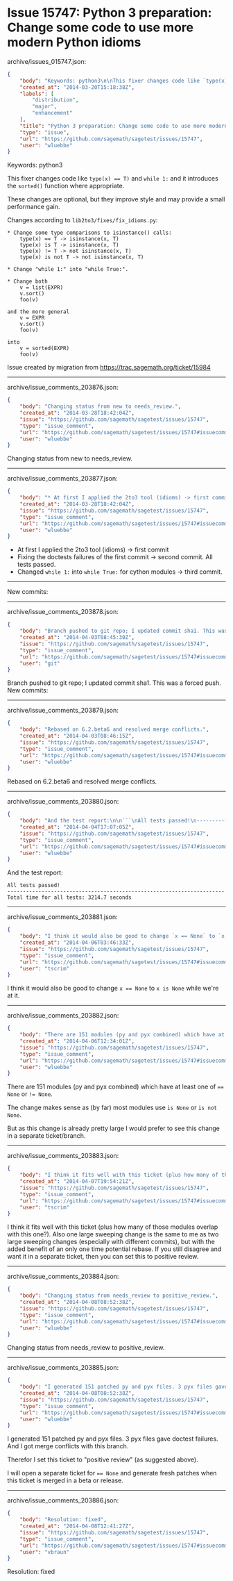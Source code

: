 # Issue 15747: Python 3 preparation: Change some code to use more modern Python idioms

archive/issues_015747.json:
```json
{
    "body": "Keywords: python3\n\nThis fixer changes code like `type(x) == T)` and `while 1:` and it introduces the `sorted()` function where appropriate.\n\nThese changes are optional, but they improve style and may provide a small performance gain.\n\nChanges according to `lib2to3/fixes/fix_idioms.py`:\n\n```\n* Change some type comparisons to isinstance() calls:\n    type(x) == T -> isinstance(x, T)\n    type(x) is T -> isinstance(x, T)\n    type(x) != T -> not isinstance(x, T)\n    type(x) is not T -> not isinstance(x, T)\n\n* Change \"while 1:\" into \"while True:\".\n\n* Change both\n    v = list(EXPR)\n    v.sort()\n    foo(v)\n\nand the more general\n    v = EXPR\n    v.sort()\n    foo(v)\n\ninto\n    v = sorted(EXPR)\n    foo(v)\n```\n\n\n\nIssue created by migration from https://trac.sagemath.org/ticket/15984\n\n",
    "created_at": "2014-03-20T15:18:38Z",
    "labels": [
        "distribution",
        "major",
        "enhancement"
    ],
    "title": "Python 3 preparation: Change some code to use more modern Python idioms",
    "type": "issue",
    "url": "https://github.com/sagemath/sagetest/issues/15747",
    "user": "wluebbe"
}
```
Keywords: python3

This fixer changes code like `type(x) == T)` and `while 1:` and it introduces the `sorted()` function where appropriate.

These changes are optional, but they improve style and may provide a small performance gain.

Changes according to `lib2to3/fixes/fix_idioms.py`:

```
* Change some type comparisons to isinstance() calls:
    type(x) == T -> isinstance(x, T)
    type(x) is T -> isinstance(x, T)
    type(x) != T -> not isinstance(x, T)
    type(x) is not T -> not isinstance(x, T)

* Change "while 1:" into "while True:".

* Change both
    v = list(EXPR)
    v.sort()
    foo(v)

and the more general
    v = EXPR
    v.sort()
    foo(v)

into
    v = sorted(EXPR)
    foo(v)
```



Issue created by migration from https://trac.sagemath.org/ticket/15984





---

archive/issue_comments_203876.json:
```json
{
    "body": "Changing status from new to needs_review.",
    "created_at": "2014-03-28T18:42:04Z",
    "issue": "https://github.com/sagemath/sagetest/issues/15747",
    "type": "issue_comment",
    "url": "https://github.com/sagemath/sagetest/issues/15747#issuecomment-203876",
    "user": "wluebbe"
}
```

Changing status from new to needs_review.



---

archive/issue_comments_203877.json:
```json
{
    "body": "* At first I applied the 2to3 tool (idioms) -> first commit  \n* Fixing the doctests failures of the first commit -> second commit. All tests passed.\n* Changed `while 1:` into `while True:` for cython modules -> third commit.\n----\nNew commits:",
    "created_at": "2014-03-28T18:42:04Z",
    "issue": "https://github.com/sagemath/sagetest/issues/15747",
    "type": "issue_comment",
    "url": "https://github.com/sagemath/sagetest/issues/15747#issuecomment-203877",
    "user": "wluebbe"
}
```

* At first I applied the 2to3 tool (idioms) -> first commit  
* Fixing the doctests failures of the first commit -> second commit. All tests passed.
* Changed `while 1:` into `while True:` for cython modules -> third commit.
----
New commits:



---

archive/issue_comments_203878.json:
```json
{
    "body": "Branch pushed to git repo; I updated commit sha1. This was a forced push. New commits:",
    "created_at": "2014-04-03T08:45:30Z",
    "issue": "https://github.com/sagemath/sagetest/issues/15747",
    "type": "issue_comment",
    "url": "https://github.com/sagemath/sagetest/issues/15747#issuecomment-203878",
    "user": "git"
}
```

Branch pushed to git repo; I updated commit sha1. This was a forced push. New commits:



---

archive/issue_comments_203879.json:
```json
{
    "body": "Rebased on 6.2.beta6 and resolved merge conflicts.",
    "created_at": "2014-04-03T08:46:15Z",
    "issue": "https://github.com/sagemath/sagetest/issues/15747",
    "type": "issue_comment",
    "url": "https://github.com/sagemath/sagetest/issues/15747#issuecomment-203879",
    "user": "wluebbe"
}
```

Rebased on 6.2.beta6 and resolved merge conflicts.



---

archive/issue_comments_203880.json:
```json
{
    "body": "And the test report:\n\n```\nAll tests passed!\n----------------------------------------------------------------------\nTotal time for all tests: 3214.7 seconds\n```\n",
    "created_at": "2014-04-04T17:07:05Z",
    "issue": "https://github.com/sagemath/sagetest/issues/15747",
    "type": "issue_comment",
    "url": "https://github.com/sagemath/sagetest/issues/15747#issuecomment-203880",
    "user": "wluebbe"
}
```

And the test report:

```
All tests passed!
----------------------------------------------------------------------
Total time for all tests: 3214.7 seconds
```




---

archive/issue_comments_203881.json:
```json
{
    "body": "I think it would also be good to change `x == None` to `x is None` while we're at it.",
    "created_at": "2014-04-06T03:46:33Z",
    "issue": "https://github.com/sagemath/sagetest/issues/15747",
    "type": "issue_comment",
    "url": "https://github.com/sagemath/sagetest/issues/15747#issuecomment-203881",
    "user": "tscrim"
}
```

I think it would also be good to change `x == None` to `x is None` while we're at it.



---

archive/issue_comments_203882.json:
```json
{
    "body": "There are 151 modules (py and pyx combined) which have at least one of `== None` or `!= None`. \n\n\nThe change makes sense as (by far) most modules use `is None` or `is not None`.\n\nBut as this change is already pretty large I would prefer to see this change in a separate ticket/branch.",
    "created_at": "2014-04-06T12:34:01Z",
    "issue": "https://github.com/sagemath/sagetest/issues/15747",
    "type": "issue_comment",
    "url": "https://github.com/sagemath/sagetest/issues/15747#issuecomment-203882",
    "user": "wluebbe"
}
```

There are 151 modules (py and pyx combined) which have at least one of `== None` or `!= None`. 


The change makes sense as (by far) most modules use `is None` or `is not None`.

But as this change is already pretty large I would prefer to see this change in a separate ticket/branch.



---

archive/issue_comments_203883.json:
```json
{
    "body": "I think it fits well with this ticket (plus how many of those modules overlap with this one?). Also one large sweeping change is the same to me as two large sweeping changes (especially with different commits), but with the added benefit of an only one time potential rebase. If you still disagree and want it in a separate ticket, then you can set this to positive review.",
    "created_at": "2014-04-07T19:54:21Z",
    "issue": "https://github.com/sagemath/sagetest/issues/15747",
    "type": "issue_comment",
    "url": "https://github.com/sagemath/sagetest/issues/15747#issuecomment-203883",
    "user": "tscrim"
}
```

I think it fits well with this ticket (plus how many of those modules overlap with this one?). Also one large sweeping change is the same to me as two large sweeping changes (especially with different commits), but with the added benefit of an only one time potential rebase. If you still disagree and want it in a separate ticket, then you can set this to positive review.



---

archive/issue_comments_203884.json:
```json
{
    "body": "Changing status from needs_review to positive_review.",
    "created_at": "2014-04-08T08:52:38Z",
    "issue": "https://github.com/sagemath/sagetest/issues/15747",
    "type": "issue_comment",
    "url": "https://github.com/sagemath/sagetest/issues/15747#issuecomment-203884",
    "user": "wluebbe"
}
```

Changing status from needs_review to positive_review.



---

archive/issue_comments_203885.json:
```json
{
    "body": "I generated 151 patched py and pyx files. 3 pyx files gave doctest failures. And I got merge conflicts with this branch.\n\nTherefor I set this ticket to \"positive review\" (as suggested above).\n\nI will open a separate ticket for `== None` and generate fresh patches when this ticket is merged in a beta or release.",
    "created_at": "2014-04-08T08:52:38Z",
    "issue": "https://github.com/sagemath/sagetest/issues/15747",
    "type": "issue_comment",
    "url": "https://github.com/sagemath/sagetest/issues/15747#issuecomment-203885",
    "user": "wluebbe"
}
```

I generated 151 patched py and pyx files. 3 pyx files gave doctest failures. And I got merge conflicts with this branch.

Therefor I set this ticket to "positive review" (as suggested above).

I will open a separate ticket for `== None` and generate fresh patches when this ticket is merged in a beta or release.



---

archive/issue_comments_203886.json:
```json
{
    "body": "Resolution: fixed",
    "created_at": "2014-04-08T12:41:27Z",
    "issue": "https://github.com/sagemath/sagetest/issues/15747",
    "type": "issue_comment",
    "url": "https://github.com/sagemath/sagetest/issues/15747#issuecomment-203886",
    "user": "vbraun"
}
```

Resolution: fixed
